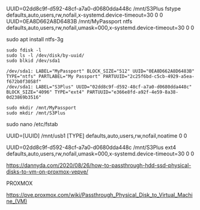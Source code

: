 UUID=02dd8c9f-d592-48cf-a7a0-d0680dda448c /mnt/S3Plus fstype defaults,auto,users,rw,nofail,x-systemd.device-timeout=30 0 0
UUID=0EA8D662A8D6483B /mnt/MyPassport ntfs defaults,auto,users,rw,nofail,umask=000,x-systemd.device-timeout=30 0 0


sudo apt install ntfs-3g

```
sudo fdisk -l
sudo ls -l /dev/disk/by-uuid/
sudo blkid /dev/sda1
```

```
/dev/sda1: LABEL="MyPassport" BLOCK_SIZE="512" UUID="0EA8D662A8D6483B" TYPE="ntfs" PARTLABEL="My Passport" PARTUUID="2c25f6bd-c5cb-4929-a5ea-f672b0f3058f"
/dev/sda1: LABEL="S3Plus" UUID="02dd8c9f-d592-48cf-a7a0-d0680dda448c" BLOCK_SIZE="4096" TYPE="ext4" PARTUUID="e366e8fd-a92f-4e59-8a38-0d23869b3516"
```

```
sudo mkdir /mnt/MyPassport
sudo mkdir /mnt/S3Plus
```

sudo nano /etc/fstab

UUID=[UUID] /mnt/usb1 [TYPE] defaults,auto,users,rw,nofail,noatime 0 0


UUID=02dd8c9f-d592-48cf-a7a0-d0680dda448c /mnt/S3Plus ext4 defaults,auto,users,rw,nofail,umask=000,x-systemd.device-timeout=30 0 0


https://dannyda.com/2020/08/26/how-to-passthrough-hdd-ssd-physical-disks-to-vm-on-proxmox-vepve/


PROXMOX

https://pve.proxmox.com/wiki/Passthrough_Physical_Disk_to_Virtual_Machine_(VM)
